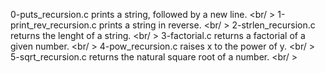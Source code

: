 0-puts_recursion.c prints a string, followed by a new line. <br/ >
1-print_rev_recursion.c prints a string in reverse. <br/ >
2-strlen_recursion.c returns the lenght of a string. <br/ >
3-factorial.c returns a factorial of a given number. <br/ >
4-pow_recursion.c raises x to the power of y. <br/ >
5-sqrt_recursion.c returns the natural square root of a number. <br/ >
